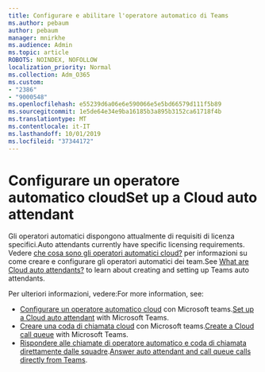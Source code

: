 ```yaml
---
title: Configurare e abilitare l'operatore automatico di Teams
ms.author: pebaum
author: pebaum
manager: mnirkhe
ms.audience: Admin
ms.topic: article
ROBOTS: NOINDEX, NOFOLLOW
localization_priority: Normal
ms.collection: Adm_O365
ms.custom:
- "2386"
- "9000548"
ms.openlocfilehash: e55239d6a06e6e590066e5e5bd66579d111f5b89
ms.sourcegitcommit: 1e5de64e34e9ba16185b3a895b3152ca61718f4b
ms.translationtype: MT
ms.contentlocale: it-IT
ms.lasthandoff: 10/01/2019
ms.locfileid: "37344172"
---
```

# <a name="set-up-a-cloud-auto-attendant"></a><span data-ttu-id="d9c18-102">Configurare un operatore automatico cloud</span><span class="sxs-lookup"><span data-stu-id="d9c18-102">Set up a Cloud auto attendant</span></span>

<span data-ttu-id="d9c18-103">Gli operatori automatici dispongono attualmente di requisiti di licenza specifici.</span><span class="sxs-lookup"><span data-stu-id="d9c18-103">Auto attendants currently have specific licensing requirements.</span></span> <span data-ttu-id="d9c18-104">Vedere [che cosa sono gli operatori automatici cloud?](https://docs.microsoft.com/microsoftteams/what-are-phone-system-auto-attendants) per informazioni su come creare e configurare gli operatori automatici dei team.</span><span class="sxs-lookup"><span data-stu-id="d9c18-104">See [What are Cloud auto attendants?](https://docs.microsoft.com/microsoftteams/what-are-phone-system-auto-attendants) to learn about creating and setting up Teams auto attendants.</span></span> 

<span data-ttu-id="d9c18-105">Per ulteriori informazioni, vedere:</span><span class="sxs-lookup"><span data-stu-id="d9c18-105">For more information, see:</span></span>

- <span data-ttu-id="d9c18-106">[Configurare un operatore automatico cloud](https://docs.microsoft.com/microsoftteams/create-a-phone-system-auto-attendant) con Microsoft teams.</span><span class="sxs-lookup"><span data-stu-id="d9c18-106">[Set up a Cloud auto attendant](https://docs.microsoft.com/microsoftteams/create-a-phone-system-auto-attendant) with Microsoft Teams.</span></span> 
- <span data-ttu-id="d9c18-107">[Creare una coda di chiamata cloud](https://docs.microsoft.com/microsoftteams/create-a-phone-system-call-queue) con Microsoft teams.</span><span class="sxs-lookup"><span data-stu-id="d9c18-107">[Create a Cloud call queue](https://docs.microsoft.com/microsoftteams/create-a-phone-system-call-queue) with Microsoft Teams.</span></span> 
- <span data-ttu-id="d9c18-108">[Rispondere alle chiamate di operatore automatico e coda di chiamata direttamente dalle squadre](https://docs.microsoft.com/microsoftteams/answer-auto-attendant-and-call-queue-calls).</span><span class="sxs-lookup"><span data-stu-id="d9c18-108">[Answer auto attendant and call queue calls directly from Teams](https://docs.microsoft.com/microsoftteams/answer-auto-attendant-and-call-queue-calls).</span></span> 